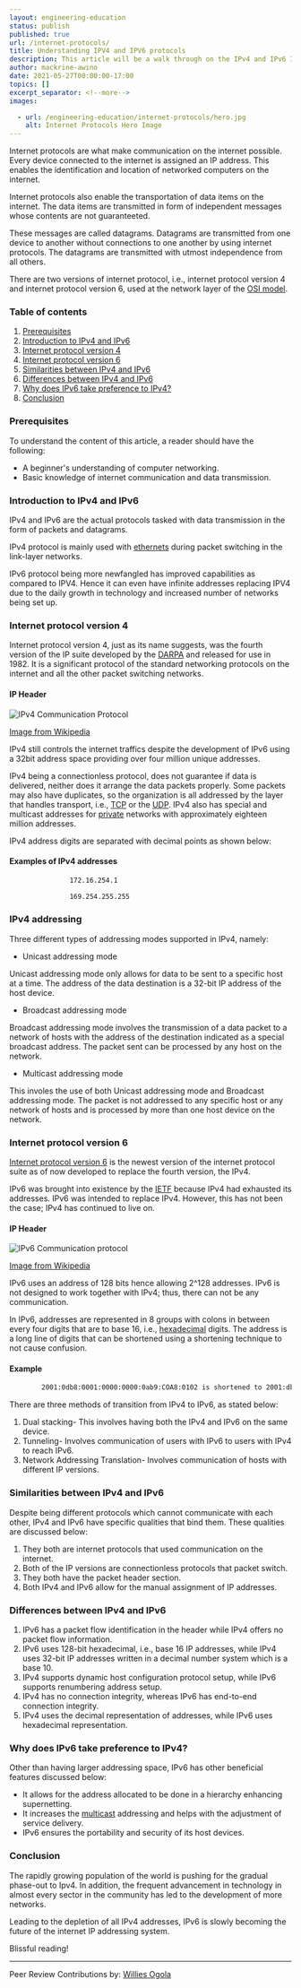 ```yaml
---
layout: engineering-education
status: publish
published: true
url: /internet-protocols/
title: Understanding IPV4 and IPV6 protocols
description: This article will be a walk through on the IPv4 and IPv6 Internet protocols which make communication on the internet possible. IPv4 and IPv6 are the actual protocols tasked with data transmission in the form of packets and datagrams.
author: mackrine-awino
date: 2021-05-27T00:00:00-17:00
topics: []
excerpt_separator: <!--more-->
images:

  - url: /engineering-education/internet-protocols/hero.jpg
    alt: Internet Protocols Hero Image
---
```

Internet protocols are what make communication on the internet possible. Every device connected to the internet is assigned an IP address. This enables the identification and location of networked computers on the internet. 
<!--more-->
Internet protocols also enable the transportation of data items on the internet. The data items are transmitted in form of independent messages whose contents are not guaranteeted.

These messages are called datagrams. Datagrams are transmitted from one device to another without connections to one another by using internet protocols. The datagrams are transmitted with utmost independence from all others.

There are two versions of internet protocol, i.e., internet protocol version 4 and internet protocol version 6, used at the network layer of the [OSI model](https://www.imperva.com/learn/application-security/osi-model/). 

### Table of contents
1. [Prerequisites](#prerequisites)
2. [Introduction to IPv4 and IPv6](#introduction-to-IPv4-and-IPv6)
3. [Internet protocol version 4](#internet-protocol-version-4)
4. [Internet protocol version 6](#internet-protocol-version-6)
5.  [Similarities between IPv4 and IPv6](#similarities-between-IPv4-and-IPv6)
6. [Differences between IPv4 and IPv6](#differences-between-IPv4-and-IPv6)
7. [Why does IPv6 take preference to IPv4?](#Why-does-IPv6-take-preference-to-IPv4)
8. [Conclusion](#conclusion)

### Prerequisites
To understand the content of this article, a reader should have the following:
- A beginner's understanding of computer networking.
- Basic knowledge of internet communication and data transmission.

### Introduction to IPv4 and IPv6
IPv4 and IPv6 are the actual protocols tasked with data transmission in the form of packets and datagrams. 

IPv4 protocol is mainly used with [ethernets](https://en.wikipedia.org/wiki/Ethernet)	during packet switching in the link-layer networks.	

IPv6 protocol being more newfangled has improved capabilities as compared to IPV4. Hence it can even have infinite addresses replacing IPV4 due to the daily growth in technology and increased number of networks being set up.

### Internet protocol version 4
Internet protocol version 4, just as its name suggests, was the fourth version of the IP suite developed by the [DARPA](https://www.darpa.mil/work-with-us/technology-demonstrations#:~:text=DARPA%20is%20developing%20technologies%20to,deriving%20insights%20from%20diverse%20datasets.&text=The%20electromagnetic%20spectrum%20functions%20as,and%20voice%20of%20modern%20society.) and released for use in 1982. It is a significant protocol of the standard networking protocols on the internet and all the other packet switching networks. 

#### IP Header
![IPv4 Communication Protocol](/engineering-education/internet-protocols/version_two.png)

[Image from Wikipedia](https://www.wikipedia.org/)


IPv4 still controls the internet traffics despite the development of IPv6 using a 32bit address space providing over four million unique addresses.

IPv4 being a connectionless protocol, does not guarantee if data is delivered, neither does it arrange the data packets properly. Some packets may also have duplicates, so the organization is all addressed by the layer that handles transport, i.e., [TCP](https://www.sdxcentral.com/resources/glossary/transmission-control-protocol-tcp/#:~:text=Transmission%20Control%20Protocol%20(TCP)%20%E2%80%93,referred%20to%20as%20TCP%2FIP.) or the [UDP](https://en.wikipedia.org/wiki/User_Datagram_Protocol). IPv4 also has special and multicast addresses for [private](https://en.wikipedia.org/wiki/Private_network) networks with approximately eighteen million addresses.

IPv4 address digits are separated with decimal points as shown below:

#### Examples of IPv4 addresses
```bash
               172.16.254.1

               169.254.255.255 
```

### IPv4 addressing
Three different types of addressing modes supported in IPv4, namely:

- Unicast addressing mode

Unicast addressing mode only allows for data to be sent to a specific host at a time. The address of the data destination is a 32-bit IP address of the host device.

- Broadcast addressing mode

Broadcast addressing mode involves the transmission of a data packet to a network of hosts with the address of the destination indicated as a special broadcast address. The packet sent can be processed by any host on the network.

- Multicast addressing mode

This involes the use of both Unicast addressing mode and Broadcast addressing mode. The packet is not addressed to any specific host or any network of hosts and is processed by more than one host device on the network.
                        
### Internet protocol version 6
[Internet protocol version 6](https://www.section.io/engineering-education/why-ipv6-transition-is-important/) is the newest version of the internet protocol suite as of now developed to replace the fourth version, the IPv4. 

IPv6 was brought into existence by the [IETF](https://www.ietf.org/blog/ipv6-internet-standard/) because IPv4 had exhausted its addresses. IPv6 was intended to replace IPv4. However, this has not been the case; IPv4 has continued to live on.

#### IP Header
![IPv6 Communication protocol](/engineering-education/internet-protocols/version_one.png)

[Image from Wikipedia](https://www.wikipedia.org/)

IPv6 uses an address of 128 bits hence allowing 2^128 addresses. IPv6 is not designed to work together with IPv4; thus, there can not be any communication.	

In IPv6, addresses are represented in 8 groups with colons in between every four digits that are to base 16, i.e., [hexadecimal](https://simple.wikipedia.org/wiki/Hexadecimal#:~:text=The%20hexadecimal%20numeral%20system%2C%20often,numbers%20and%20six%20extra%20symbols.) digits. The address is a long line of digits that can be shortened using a shortening technique to not cause confusion. 

#### Example
```bash
        2001:0db8:0001:0000:0000:0ab9:COA8:0102 is shortened to 2001:db8:1::ab9:COA8:102. both the addresses refer to the same machine on the internet only difference is one is condensed to reduce its length.
```

There are three methods of transition from IPv4 to IPv6, as stated below:
1. Dual stacking- This involves having both the IPv4 and IPv6 on the same device.
2. Tunneling- Involves communication of users with IPv6 to users with IPv4 to reach IPv6.
3. Network Addressing Translation- Involves communication of hosts with different IP versions. 

### Similarities between IPv4 and IPv6
Despite being different protocols which cannot communicate with each other, IPv4 and IPv6 have specific qualities that bind them. 
These qualities are discussed below:	
1. They both are internet protocols that used communication on the internet.
2. Both of the IP versions are connectionless protocols that packet switch.
3. They both have the packet header section.
4. Both IPv4 and IPv6 allow for the manual assignment of IP addresses.

### Differences between IPv4 and IPv6
1. IPv6 has a packet flow identification in the header while IPv4 offers no packet flow information.
2. IPv6 uses 128-bit hexadecimal, i.e., base 16 IP addresses, while IPv4 uses 32-bit IP addresses written in a decimal number system which is a base 10.
3. IPv4 supports dynamic host configuration protocol setup, while IPv6 supports renumbering address setup.
4. IPv4 has no connection integrity, whereas IPv6 has end-to-end connection integrity.
5. IPv4 uses the decimal representation of addresses, while IPv6 uses hexadecimal representation.

### Why does IPv6 take preference to IPv4?
Other than having larger addressing space, IPv6 has other beneficial features discussed below:
- It allows for the address allocated to be done in a hierarchy enhancing supernetting.
- It increases the [multicast](https://en.wikipedia.org/wiki/Multicast_address#:~:text=From%20Wikipedia%2C%20the%20free%20encyclopedia,for%20a%20designated%20network%20service.) addressing and helps with the adjustment of service delivery.
- IPv6 ensures the portability and security of its host devices.


### Conclusion
The rapidly growing population of the world is pushing for the gradual phase-out to Ipv4. In addition, the frequent advancement in technology in almost every sector in the community has led to the development of more networks.

Leading to the depletion of all IPv4 addresses, IPv6 is slowly becoming the future of the internet IP addressing system.	

Blissful reading!

---
Peer Review Contributions by: [Willies Ogola](/authors/willies-ogola/)


